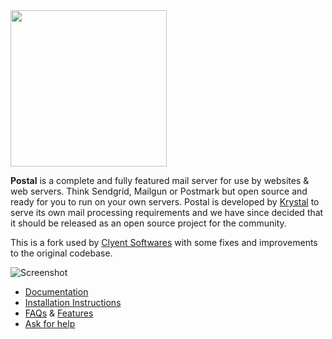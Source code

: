 <img src="https://share.adam.ac/21/logo-g3hWemROTemCYbWlmL.svg" width="250" />

**Postal** is a complete and fully featured mail server for use by websites & web servers. Think Sendgrid, Mailgun or Postmark but open source and ready for you to run on your own servers. Postal is developed by [Krystal](https://k.io) to serve its own mail processing requirements and we have since decided that it should be released as an open source project for the community.

This is a fork used by [Clyent Softwares](https://clyent.dev) with some fixes and improvements to the original codebase.

![Screenshot](https://share.adam.ac/17/k4lA5OuPlU2.png)

- [Documentation](https://docs.postalserver.io)
- [Installation Instructions](https://docs.postalserver.io/install/prerequisites)
- [FAQs](https://docs.postalserver.io/welcome/faqs) & [Features](https://docs.postalserver.io/welcome/feature-list)
- [Ask for help](https://github.com/postalserver/postal/discussions)
